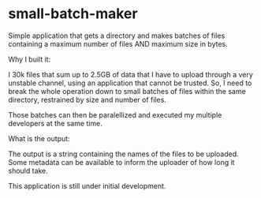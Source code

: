 small-batch-maker
=================

Simple application that gets a directory and makes batches of files containing a maximum number of files AND maximum size in bytes.

Why I built it:

I 30k files that sum up to 2.5GB of data that I have to upload through a very unstable channel, using an application that cannot be trusted. So, I need to break the whole operation down to small batches of files within the same directory, restrained by size and number of files.

Those batches can then be paralellized and executed my multiple developers at the same time.

What is the output:

The output is a string containing the names of the files to be uploaded. Some metadata can be available to inform the uploader of how long it should take.

This application is still under initial development.



